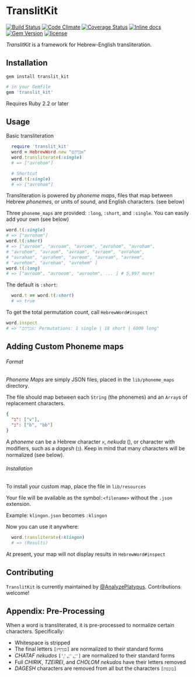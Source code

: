 # TranslitKit

[![Build Status](https://travis-ci.org/AnalyzePlatypus/TranslitKit.svg?branch=master)](https://travis-ci.org/AnalyzePlatypus/TranslitKit)
[![Code Climate](https://codeclimate.com/github/AnalyzePlatypus/TranslitKit/badges/gpa.svg)](https://codeclimate.com/github/AnalyzePlatypus/TranslitKit)
[![Coverage Status](https://coveralls.io/repos/github/AnalyzePlatypus/TranslitKit/badge.svg?branch=master)](https://coveralls.io/repos/github/AnalyzePlatypus/TranslitKit/badge.svg?branch=master)
[![Inline docs](http://inch-ci.org/github/AnalyzePlatypus/TranslitKit.svg?branch=master)](http://inch-ci.org/github/AnalyzePlatypus/TranslitKit.svg?branch=master)
[![Gem Version](https://badge.fury.io/rb/translit_kit.svg)](https://rubygems.org/gems/translit_kit)
[![license](https://img.shields.io/github/license/mashape/apistatus.svg)](https://github.com/AnalyzePlatypus/TranslitKit/blob/master/MIT-LICENSE)

*TranslitKit* is a framework for Hebrew-English transliteration.

## Installation 

```shell
gem install translit_kit
```
```ruby
# in your Gemfile
gem 'translit_kit'
```
Requires Ruby 2.2 or later

## Usage 

Basic transliteration
```ruby
  require 'translit_kit'
  word = HebrewWord.new "אַברָהָם"
  word.transliterate(:single)
  # => ["avrohom"]

  # Shortcut
  word.t(:single)
  # => ["avrohom"]
```

Transliteration is powered by _phoneme maps_, files that map between Hebrew _phonemes_, or units of sound, and English characters. (see below)

Three `phoneme_maps` are provided: `:long`, `:short`, and `:single`.
You can easily add your own (see below)

```ruby
word.t(:single)
# => ["avrohom"]
word.t(:short)
# => ["avroom", "avroam", "avroem", "avrohom", "avroham",
# "avrohem", "avraom", "avraam", "avraem", "avrahom",
# "avraham", "avrahem", "avreom", "avream", "avreem",
# "avrehom", "avreham", "avrehem" ]
word.t(:long)
# => ["avroom", "avrooom", "avroohm", ... ] # 5,997 more!
```

The default is `:short`:
```ruby
  word.t == word.t(:short)
  # => true
```
To get the total permutation count, call `HebrewWord#inspect`
```ruby
word.inspect
# => "אַברָהָם: Permutations: 1 single | 18 short | 6000 long"
```

## Adding Custom Phoneme maps
###### Format
_Phoneme Maps_ are simply JSON files, placed in the `lib/phoneme_maps` directory.

The file should map between each `String` (the phonemes) and an `Array`s of replacement characters.

```json
{
  "ב": ["v"],
  "בּ": ["b", "bb"]
}
```

A _phoneme_ can be a Hebrew character `א`, _nekuda_ (`ָ`), or character with modifiers, such as a _dagesh_ (`בּ`). Keep in mind that many characters will be normalized (see below).

###### Installation
To install your custom map, place the file in `lib/resources`

Your file will be available as the symbol`:<filename>` without the `.json` extension.

Example: `klingon.json` becomes `:klingon`

Now you can use it anywhere:
```ruby
  word.transliterate(:klingon)
  # => (Results)
```

At present, your map will not display results in `HebrewWord#inspect`

## Contributing 
`TranslitKit` is currently maintained by [@AnalyzePlatypus](https://github.com/AnalyzePlatypus).
Contributions welcome!

## Appendix: Pre-Processing
When a word is transliterated, it is pre-processed to normalize certain characters.
Specifically:
* Whitespace is stripped
* The final letters `[םןךףץ]` are normalized to their standard forms 
* _CHATAF_ _nekudos_ `['ֲ','ֳ','ֱ']` are normalized to their standard forms
* Full _CHIRIK_, _TZEIREI_, and _CHOLOM_ _nekudos_ have their letters removed
* _DAGESH_ characters are removed from all but the characters `[בוכפת]`

